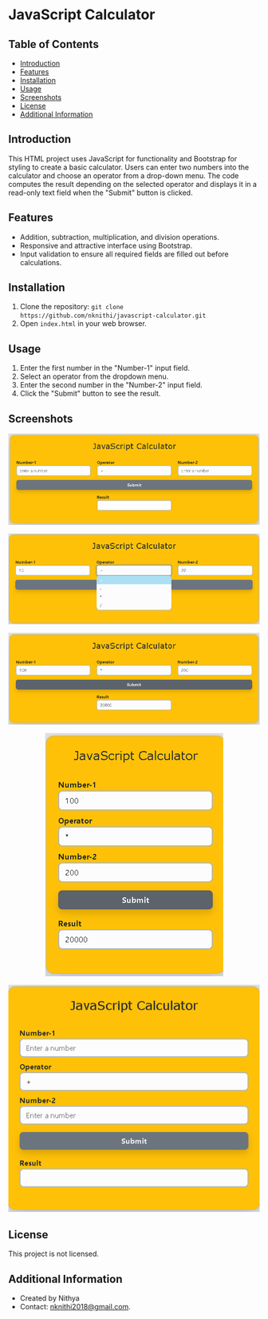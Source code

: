 # JavaScript Calculator

## Table of Contents

- [Introduction](#introduction)
- [Features](#features)
- [Installation](#installation)
- [Usage](#usage)
- [Screenshots](#screenshots)
- [License](#license)
- [Additional Information](#additional-information)

## Introduction

This HTML project uses JavaScript for functionality and Bootstrap for styling to create a basic calculator. Users can enter two numbers into the calculator and choose an operator from a drop-down menu. The code computes the result depending on the selected operator and displays it in a read-only text field when the "Submit" button is clicked.

## Features

- Addition, subtraction, multiplication, and division operations.
- Responsive and attractive interface using Bootstrap.
- Input validation to ensure all required fields are filled out before calculations.

## Installation

1. Clone the repository: `git clone https://github.com/nknithi/javascript-calculator.git`
2. Open `index.html` in your web browser.

## Usage

1. Enter the first number in the "Number-1" input field.
2. Select an operator from the dropdown menu.
3. Enter the second number in the "Number-2" input field.
4. Click the "Submit" button to see the result.

## Screenshots

<p align="center">
  <img src="screenshots/homepage-emptyinputs.png" alt="Homepage Screenshot">
</p>

<p align="center">
  <img src="screenshots/homepage-withdropdown.png" alt="Homepage with dropdown Screenshot">
</p>

<p align="center">
  <img src="screenshots/homepage-withresults.png" alt="Homepage with results Screenshot">
</p>

<p align="center">
  <img src="screenshots/phone.png" alt="Phone view Screenshot">
</p>

<p align="center">
  <img src="screenshots/tablet.png" alt="Tablet view Screenshot">
</p>

## License

This project is not licensed.

## Additional Information

- Created by Nithya
- Contact:  [nknithi2018@gmail.com](mailto:nknithi2018@gmail.com).
